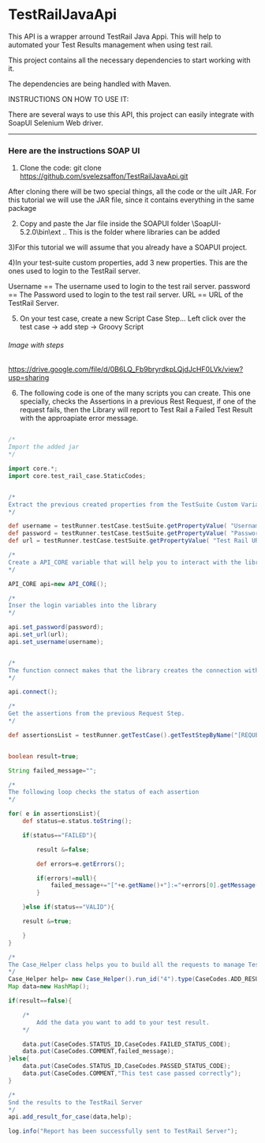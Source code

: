 # TestRailJavaApi

This API is a wrapper arround TestRail Java Appi. This will help to automated your Test Results management when using test rail.

This project contains all the  necessary dependencies to start working with it.


The dependencies are being handled with Maven.

INSTRUCTIONS ON HOW TO USE IT:

There are several ways to use this API, this project can easily integrate with SoapUI Selenium Web driver.

---

### Here are the instructions SOAP UI

1) Clone the code:
git clone https://github.com/svelezsaffon/TestRailJavaApi.git

After cloning there will be two special things, all the code or the uilt JAR. For this tutorial we will use the JAR file, since it contains everything in the same package

2) Copy and paste the Jar file inside the SOAPUI folder \SoapUI-5.2.0\bin\ext .. This is the folder where libraries can be added

3)For this tutorial we will assume that you already have a SOAPUI project.

4)In your test-suite custom properties, add 3 new properties. This are the ones used to login to the TestRail server.

Username == The username used to login to the test rail server.
password == The Password used to login to the test rail server.
URL      == URL of the TestRail Server.

5) On your test case, create a new Script Case Step... Left click over the test case -> add step -> Groovy Script

###### Image with steps
https://drive.google.com/file/d/0B6LQ_Fb9bryrdkpLQjdJcHF0LVk/view?usp=sharing

6) The following code is one of the many scripts you can create. This one specially, checks the Assertions in a previous Rest Request, if one of the request fails, then the Library will report to Test Rail a Failed Test Result with the approapiate error message.

```groovy

/*
Import the added jar
*/

import core.*;
import core.test_rail_case.StaticCodes;


/*
Extract the previous created properties from the TestSuite Custom Variables
*/

def username = testRunner.testCase.testSuite.getPropertyValue( "Username" );
def password = testRunner.testCase.testSuite.getPropertyValue( "Password" );
def url = testRunner.testCase.testSuite.getPropertyValue( "Test Rail URL" )

/*
Create a API_CORE variable that will help you to interact with the library
*/

API_CORE api=new API_CORE();

/*
Inser the login variables into the library
*/

api.set_password(password);
api.set_url(url);
api.set_username(username);


/*
The function connect makes that the library creates the connection with the Test-Rail Server. This function must be called, if not all other methods will throw an Exception
*/

api.connect();

/*
Get the assertions from the previous Request Step.
*/

def assertionsList = testRunner.getTestCase().getTestStepByName("[REQUEST STEP NAME]").getAssertionList();


boolean result=true;

String failed_message="";

/*
The following loop checks the status of each assertion
*/

for( e in assertionsList){
    def status=e.status.toString();

    if(status=="FAILED"){

 		result &=false;

		def errors=e.getErrors();

		if(errors!=null){
			failed_message+="["+e.getName()+"]:="+errors[0].getMessage()+"\n";
		}

    }else if(status=="VALID"){

	result &=true;

    }
}

/*
The Case_Helper class helps you to build all the requests to manage Test Cases. Check the CAse_Help Class on the source code
*/
Case_Helper help= new Case_Helper().run_id("4").type(CaseCodes.ADD_RESULTS_TYPE).case_id("3");
Map data=new HashMap();

if(result==false){

    /*
        Add the data you want to add to your test result.
    */

	data.put(CaseCodes.STATUS_ID,CaseCodes.FAILED_STATUS_CODE);
	data.put(CaseCodes.COMMENT,failed_message);
}else{
	data.put(CaseCodes.STATUS_ID,CaseCodes.PASSED_STATUS_CODE);
	data.put(CaseCodes.COMMENT,"This test case passed correctly");
}

/*
Snd the results to the TestRail Server
*/
api.add_result_for_case(data,help);

log.info("Report has been successfully sent to TestRail Server");


```